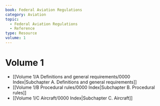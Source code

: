 ```yaml
---
book: Federal Aviation Regulations
category: Aviation
topic:
  - Federal Aviation Regulations
  - Reference
type: Resource
volume: 1
---
```

# Volume 1

- [[Volume 1/A Definitions and general requirements/0000 Index|Subchapter A. Definitions and general requirements]]
- [[Volume 1/B Procedural rules/0000 Index|Subchapter B. Procedural rules]]
- [[Volume 1/C Aircraft/0000 Index|Subchapter C. Aircraft]]
